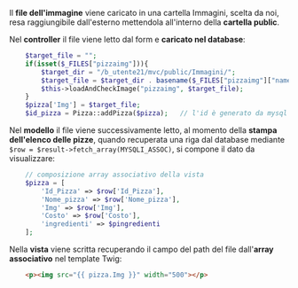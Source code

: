 

Il **file dell'immagine** viene caricato in una cartella Immagini, scelta da noi, resa raggiungibile dall'esterno mettendola all'interno della **cartella public**.

Nel **controller** il file viene letto dal form e **caricato nel database**:
```PHP
	$target_file = "";
	if(isset($_FILES["pizzaimg"])){
		$target_dir = "/b_utente21/mvc/public/Immagini/";
		$target_file = $target_dir . basename($_FILES["pizzaimg"]["name"]);
		$this->loadAndCheckImage("pizzaimg", $target_file);
	}
	$pizza['Img'] = $target_file;
	$id_pizza = Pizza::addPizza($pizza);   // l'id è generato da mysql
```	

Nel **modello** il file viene successivamente letto, al momento della **stampa dell'elenco delle pizze**, quando
recuperata una riga dal database mediante ```$row = $result->fetch_array(MYSQLI_ASSOC)```, si compone il dato da visualizzare:
```PHP
	// composizione array associativo della vista
	$pizza = [
		'Id_Pizza' => $row['Id_Pizza'],
		'Nome_pizza' => $row['Nome_pizza'],
		'Img' => $row['Img'],
		'Costo' => $row['Costo'],
		'ingredienti' => $pingredienti
	];
```	

Nella **vista** viene scritta recuperando il campo del path del file dall'**array associativo** nel template Twig:
```HTML	
	<p><img src="{{ pizza.Img }}" width="500"></p>
```
